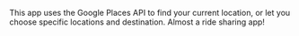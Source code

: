 This app uses the Google Places API to find your current location, or let you choose specific locations and destination. Almost a ride sharing app!

